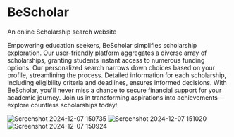 # BeScholar
An online Scholarship search website

Empowering education seekers, BeScholar simplifies scholarship exploration. Our user-friendly platform aggregates a diverse array of scholarships, granting students instant access to numerous funding options. Our personalized search narrows down choices based on your profile, streamlining the process. Detailed information for each scholarship, including eligibility criteria and deadlines, ensures informed decisions. With BeScholar, you'll never miss a chance to secure financial support for your academic journey. Join us in transforming aspirations into achievements—explore countless scholarships today!



![Screenshot 2024-12-07 150735](https://github.com/user-attachments/assets/bfeaefab-007c-496f-893e-63cc4d53b6da)
![Screenshot 2024-12-07 151020](https://github.com/user-attachments/assets/8e7e8896-b5d5-4355-94fb-16094b19ba7c)
![Screenshot 2024-12-07 150924](https://github.com/user-attachments/assets/8d5b0ca3-4971-49f7-80d3-b1d7a8c11436)
